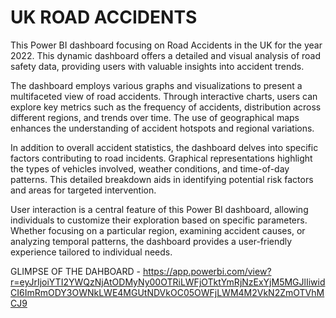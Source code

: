 # UK ROAD ACCIDENTS

This Power BI dashboard focusing on Road Accidents in the UK for the year 2022. This dynamic dashboard offers a detailed and visual analysis of road safety data, providing users with valuable insights into accident trends.

The dashboard employs various graphs and visualizations to present a multifaceted view of road accidents. Through interactive charts, users can explore key metrics such as the frequency of accidents, distribution across different regions, and trends over time. The use of geographical maps enhances the understanding of accident hotspots and regional variations.

In addition to overall accident statistics, the dashboard delves into specific factors contributing to road incidents. Graphical representations highlight the types of vehicles involved, weather conditions, and time-of-day patterns. This detailed breakdown aids in identifying potential risk factors and areas for targeted intervention.

User interaction is a central feature of this Power BI dashboard, allowing individuals to customize their exploration based on specific parameters. Whether focusing on a particular region, examining accident causes, or analyzing temporal patterns, the dashboard provides a user-friendly experience tailored to individual needs.

GLIMPSE OF THE DAHBOARD -
https://app.powerbi.com/view?r=eyJrIjoiYTI2YWQzNjAtODMyNy00OTRiLWFjOTktYmRjNzExYjM5MGJlIiwidCI6ImRmODY3OWNkLWE4MGUtNDVkOC05OWFjLWM4M2VkN2ZmOTVhMCJ9

